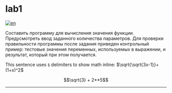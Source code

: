 # lab1
[![en](https://img.shields.io/badge/lang-en-red.svg)](https://github.com/nikolay2022/sem2_csharp/blob/main/lab1/README.md)

Составить программу для вычисления значения функции. 
Предусмотреть ввод заданного количества параметров. Для проверки 
правильности программы после задания приведен контрольный пример: 
тестовые значения переменных, используемых в выражении, и результат, 
который при этом получается.

This sentence uses `$` delimiters to show math inline:  $\sqrt{\sqrt{3x-1}}+(1+x)^2$

```math
\sqrt{3} + 2**5
```

---
